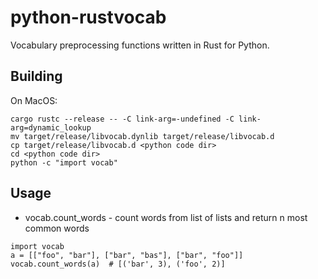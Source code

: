 # python-rustvocab
Vocabulary preprocessing functions written in Rust for Python.

## Building

On MacOS:

```
cargo rustc --release -- -C link-arg=-undefined -C link-arg=dynamic_lookup
mv target/release/libvocab.dynlib target/release/libvocab.d
cp target/release/libvocab.d <python code dir>
cd <python code dir>
python -c "import vocab"
```

## Usage

* vocab.count_words - count words from list of lists and return n most common words

```
import vocab
a = [["foo", "bar"], ["bar", "bas"], ["bar", "foo"]]
vocab.count_words(a)  # [('bar', 3), ('foo', 2)]
```


